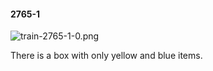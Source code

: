 #### 2765-1
![train-2765-1-0.png](https://github.com/lil-lab/nlvr/raw/master/nlvr/train/images/56/train-2765-1-0.png "train-2765-1-0.png")

There is a box with only yellow and blue items.